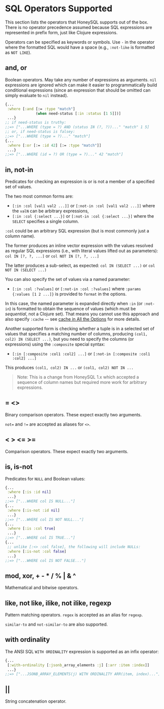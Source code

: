 # SQL Operators Supported

This section lists the operators that HoneySQL supports
out of the box. There is no operator precedence assumed
because SQL expressions are represented in prefix form,
just like Clojure expressions.

Operators can be specified as keywords or symbols. Use
`-` in the operator where the formatted SQL would have
a space (e.g., `:not-like` is formatted as `NOT LIKE`).

## and, or

Boolean operators. May take any number of expressions
as arguments. `nil` expressions are ignored which can
make it easier to programmatically build conditional
expressions (since an expression that should be omitted
can simply evaluate to `nil` instead).

```clojure
{...
 :where [:and [:= :type "match"]
              (when need-status [:in :status [1 5]])]
 ...}
;; if need-status is truthy:
;;=> ["...WHERE (type = ?) AND (status IN (?, ?))..." "match" 1 5]
;; or, if need-status is falsey:
;;=> ["...WHERE (type = ?)..." "match"]
{...
 :where [:or [:= :id 42] [:= :type "match"]]
 ...}
;;=> ["...WHERE (id = ?) OR (type = ?)..." 42 "match"]
```

## in, not-in

Predicates for checking an expression is or is not a member of a specified set of values.

The two most common forms are:

* `[:in :col [val1 val2 ...]]` or `[:not-in :col [val1 val2 ...]]` where the `valN` can be arbitrary expressions,
* `[:in :col {:select ...}]` or `[:not-in :col {:select ...}]` where the `SELECT` specifies a single column.

`:col` could be an arbitrary SQL expression (but is most
commonly just a column name).

The former produces an inline vector expression with the
values resolved as regular SQL expressions (i.e., with
literal values lifted out as parameters): `col IN [?, ?, ...]`
or `col NOT IN [?, ?, ...]`

The latter produces a sub-select, as expected: `col IN (SELECT ...)`
or `col NOT IN (SELECT ...)`

You can also specify the set of values via a named parameter:

* `[:in :col :?values]` or `[:not-in :col :?values]` where `:params {:values [1 2 ...]}` is provided to `format` in the options.

In this case, the named parameter is expanded directly when
`:in` (or `:not-in`) is formatted to obtain the sequence of values (which
must be _sequential_, not a Clojure set). That means you
cannot use this approach and also specify `:cache` -- see
[cache in All the Options](options.md#cache) for more details.

Another supported form is checking whether a tuple is in
a selected set of values that specifies a matching number
of columns, producing `(col1, col2) IN (SELECT ...)`, but
you need to specify the columns (or expressions) using the
`:composite` special syntax:

* `[:in [:composite :col1 :col2] ...]` or `[:not-in [:composite :col1 :col2] ...]`

This produces `(col1, col2) IN ...` or `(col1, col2) NOT IN ...`

> Note: This is a change from HoneySQL 1.x which accepted a sequence of column names but required more work for arbitrary expressions.

## = <>

Binary comparison operators. These expect exactly
two arguments.

`not=` and `!=` are accepted as aliases for `<>`.

## < > <= >=

Comparison operators. These expect exactly
two arguments.

## is, is-not

Predicates for `NULL` and Boolean values:

```clojure
{...
 :where [:is :id nil]
 ...}
;;=> ["...WHERE col IS NULL..."]
{...
 :where [:is-not :id nil]
 ...}
;;=> ["...WHERE col IS NOT NULL..."]
{...
 :where [:is :col true]
 ...}
;;=> ["...WHERE col IS TRUE..."]
{...
 ;; unlike [:<> :col false], the following will include NULLs:
 :where [:is-not :col false]
 ...}
;;=> ["...WHERE col IS NOT FALSE..."]
```

## mod, xor, + - * / % | & ^

Mathematical and bitwise operators.

## like, not like, ilike, not ilike, regexp

Pattern matching operators. `regex` is accepted
as an alias for `regexp`.

`similar-to` and `not-similar-to` are also supported.

## with ordinality

The ANSI SQL `WITH ORDINALITY` expression is supported as an infix operator:

```clojure
{...
 [:with-ordinality [:jsonb_array_elements :j] [:arr :item :index]]
 ...}
;;=> ["...JSONB_ARRAY_ELEMENTS(j) WITH ORDINALITY ARR(item, index)..."]
```

## ||

String concatenation operator.

